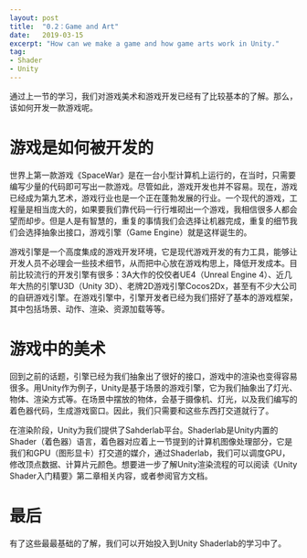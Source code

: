 ```yaml
---
layout: post
title:  "0.2：Game and Art"
date:   2019-03-15
excerpt: "How can we make a game and how game arts work in Unity."
tag:
- Shader
- Unity
---
```


通过上一节的学习，我们对游戏美术和游戏开发已经有了比较基本的了解。那么，该如何开发一款游戏呢。

# 游戏是如何被开发的

世界上第一款游戏《SpaceWar》是在一台小型计算机上运行的，在当时，只需要编写少量的代码即可写出一款游戏。尽管如此，游戏开发也并不容易。现在，游戏已经成为第九艺术，游戏行业也是一个正在蓬勃发展的行业。一个现代的游戏，工程量是相当庞大的，如果要我们靠代码一行行堆砌出一个游戏，我相信很多人都会望而却步。但是人是有智慧的，重复的事情我们会选择让机器完成，重复的细节我们会选择抽象出接口，游戏引擎（Game Engine）就是这样诞生的。

游戏引擎是一个高度集成的游戏开发环境，它是现代游戏开发的有力工具，能够让开发人员不必理会一些技术细节，从而把中心放在游戏构思上，降低开发成本。目前比较流行的开发引擎有很多：3A大作的佼佼者UE4（Unreal Engine 4）、近几年大热的引擎U3D（Unity 3D）、老牌2D游戏引擎Cocos2Dx，甚至有不少大公司的自研游戏引擎。在游戏引擎中，引擎开发者已经为我们搭好了基本的游戏框架，其中包括场景、动作、渲染、资源加载等等。

# 游戏中的美术

回到之前的话题，引擎已经为我们抽象出了很好的接口，游戏中的渲染也变得容易很多。用Unity作为例子，Unity是基于场景的游戏引擎，它为我们抽象出了灯光、物体、渲染方式等。在场景中摆放的物体，会基于摄像机、灯光，以及我们编写的着色器代码，生成游戏窗口。因此，我们只需要和这些东西打交道就行了。

在渲染阶段，Unity为我们提供了Sahderlab平台。Shaderlab是Unity内置的Shader（着色器）语言，着色器对应着上一节提到的计算机图像处理部分，它是我们和GPU（图形显卡）打交道的媒介，通过Shaderlab，我们可以调度GPU，修改顶点数据、计算片元颜色。想要进一步了解Unity渲染流程的可以阅读《Unity Shader入门精要》第二章相关内容，或者参阅官方文档。

# 最后

有了这些最最基础的了解，我们可以开始投入到Unity Shaderlab的学习中了。